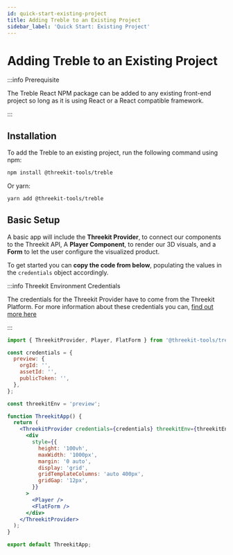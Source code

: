 ```yaml
---
id: quick-start-existing-project
title: Adding Treble to an Existing Project
sidebar_label: 'Quick Start: Existing Project'
---
```


# Adding Treble to an Existing Project

:::info Prerequisite

The Treble React NPM package can be added to any existing front-end project so long as it is using React or a React compatible framework.

:::

## Installation

To add the Treble to an existing project, run the following command using npm:

```bash
npm install @threekit-tools/treble
```

Or yarn:

```bash
yarn add @threekit-tools/treble
```

## Basic Setup

A basic app will include the **Threekit Provider**, to connect our components to the Threekit API, A **Player Component**, to render our 3D visuals, and a **Form** to let the user configure the visualized product.

To get started you can **copy the code from below**, populating the values in the `credentials` object accordingly.

:::info Threekit Environment Credentials

The credentials for the Threekit Provider have to come from the Threekit Platform. For more information about these credentials you can, [find out more here](main-concepts-credentials)

:::

```jsx
import { ThreekitProvider, Player, FlatForm } from '@threekit-tools/treble';

const credentials = {
  preview: {
    orgId: '',
    assetId: '',
    publicToken: '',
  },
};

const threekitEnv = 'preview';

function ThreekitApp() {
  return (
    <ThreekitProvider credentials={credentials} threekitEnv={threekitEnv}>
      <div
        style={{
          height: '100vh',
          maxWidth: '1000px',
          margin: '0 auto',
          display: 'grid',
          gridTemplateColumns: 'auto 400px',
          gridGap: '12px',
        }}
      >
        <Player />
        <FlatForm />
      </div>
    </ThreekitProvider>
  );
}

export default ThreekitApp;
```

